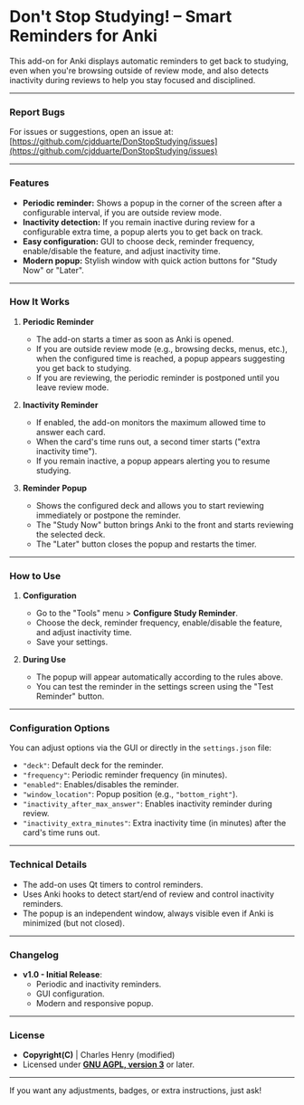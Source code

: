 # **Don't Stop Studying! – Smart Reminders for Anki**

This add-on for Anki displays automatic reminders to get back to studying, even when you're browsing outside of review mode, and also detects inactivity during reviews to help you stay focused and disciplined.

---

### **Report Bugs**
For issues or suggestions, open an issue at:
[https://github.com/cjdduarte/DonStopStudying/issues](https://github.com/cjdduarte/DonStopStudying/issues)

---

### **Features**
- **Periodic reminder:** Shows a popup in the corner of the screen after a configurable interval, if you are outside review mode.
- **Inactivity detection:** If you remain inactive during review for a configurable extra time, a popup alerts you to get back on track.
- **Easy configuration:** GUI to choose deck, reminder frequency, enable/disable the feature, and adjust inactivity time.
- **Modern popup:** Stylish window with quick action buttons for "Study Now" or "Later".

---

### **How It Works**

1. **Periodic Reminder**
   - The add-on starts a timer as soon as Anki is opened.
   - If you are outside review mode (e.g., browsing decks, menus, etc.), when the configured time is reached, a popup appears suggesting you get back to studying.
   - If you are reviewing, the periodic reminder is postponed until you leave review mode.

2. **Inactivity Reminder**
   - If enabled, the add-on monitors the maximum allowed time to answer each card.
   - When the card's time runs out, a second timer starts ("extra inactivity time").
   - If you remain inactive, a popup appears alerting you to resume studying.

3. **Reminder Popup**
   - Shows the configured deck and allows you to start reviewing immediately or postpone the reminder.
   - The "Study Now" button brings Anki to the front and starts reviewing the selected deck.
   - The "Later" button closes the popup and restarts the timer.

---

### **How to Use**

1. **Configuration**
   - Go to the "Tools" menu > **Configure Study Reminder**.
   - Choose the deck, reminder frequency, enable/disable the feature, and adjust inactivity time.
   - Save your settings.

2. **During Use**
   - The popup will appear automatically according to the rules above.
   - You can test the reminder in the settings screen using the "Test Reminder" button.

---

### **Configuration Options**

You can adjust options via the GUI or directly in the `settings.json` file:

- `"deck"`: Default deck for the reminder.
- `"frequency"`: Periodic reminder frequency (in minutes).
- `"enabled"`: Enables/disables the reminder.
- `"window_location"`: Popup position (e.g., `"bottom_right"`).
- `"inactivity_after_max_answer"`: Enables inactivity reminder during review.
- `"inactivity_extra_minutes"`: Extra inactivity time (in minutes) after the card's time runs out.

---

### **Technical Details**

- The add-on uses Qt timers to control reminders.
- Uses Anki hooks to detect start/end of review and control inactivity reminders.
- The popup is an independent window, always visible even if Anki is minimized (but not closed).

---

### **Changelog**

- **v1.0 - Initial Release**:
  - Periodic and inactivity reminders.
  - GUI configuration.
  - Modern and responsive popup.

---

### **License**

- **Copyright(C)** | Charles Henry (modified)
- Licensed under **[GNU AGPL, version 3](http://www.gnu.org/licenses/agpl.html)** or later.

---

If you want any adjustments, badges, or extra instructions, just ask!
